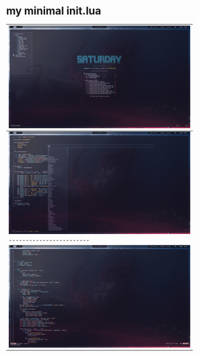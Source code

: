 # my minimal init.lua

|![Home](./images/dash.png)|
| ------------------------ |
|![lua](./images/lua.png)|
| ------------------------ |
|![rust](./images/rust.png)|

